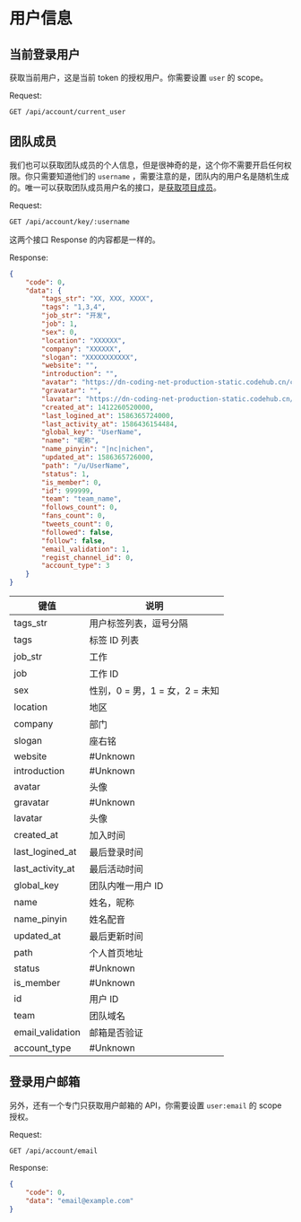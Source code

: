 # 用户信息

## 当前登录用户
获取当前用户，这是当前 token 的授权用户。你需要设置 `user` 的 scope。

Request:

```
GET /api/account/current_user
```

## 团队成员
我们也可以获取团队成员的个人信息，但是很神奇的是，这个你不需要开启任何权限。你只需要知道他们的 `username` ，需要注意的是，团队内的用户名是随机生成的。唯一可以获取团队成员用户名的接口，是[获取项目成员](../project/member.md)。

Request:

```
GET /api/account/key/:username
```

这两个接口 Response 的内容都是一样的。

Response:

```json
{
    "code": 0,
    "data": {
        "tags_str": "XX, XXX, XXXX",
        "tags": "1,3,4",
        "job_str": "开发",
        "job": 1,
        "sex": 0,
        "location": "XXXXXX",
        "company": "XXXXXX",
        "slogan": "XXXXXXXXXXX",
        "website": "",
        "introduction": "",
        "avatar": "https://dn-coding-net-production-static.codehub.cn/cc500da5-4b86-4cd2-8d6c-9d375a7ffcd8.jpg?imageMogr2/auto-orient/format/jpeg/crop/!458x458a0a0",
        "gravatar": "",
        "lavatar": "https://dn-coding-net-production-static.codehub.cn/cc500da5-4b86-4cd2-8d6c-9d375a7ffcd8.jpg?imageMogr2/auto-orient/format/jpeg/crop/!458x458a0a0",
        "created_at": 1412260520000,
        "last_logined_at": 1586365724000,
        "last_activity_at": 1586436154484,
        "global_key": "UserName",
        "name": "昵称",
        "name_pinyin": "|nc|nichen",
        "updated_at": 1586365726000,
        "path": "/u/UserName",
        "status": 1,
        "is_member": 0,
        "id": 999999,
        "team": "team_name",
        "follows_count": 0,
        "fans_count": 0,
        "tweets_count": 0,
        "followed": false,
        "follow": false,
        "email_validation": 1,
        "regist_channel_id": 0,
        "account_type": 3
    }
}
```

|键值|说明|
|--|--|
|tags_str|用户标签列表，逗号分隔|
|tags|标签 ID 列表|
|job_str|工作|
|job|工作 ID|
|sex|性别，0 = 男，1 = 女，2 = 未知|
|location|地区|
|company|部门|
|slogan|座右铭|
|website|#Unknown|
|introduction|#Unknown|
|avatar|头像|
|gravatar|#Unknown|
|lavatar|头像|
|created_at|加入时间|
|last_logined_at|最后登录时间|
|last_activity_at|最后活动时间|
|global_key|团队内唯一用户 ID|
|name|姓名，昵称|
|name_pinyin|姓名配音|
|updated_at|最后更新时间|
|path|个人首页地址|
|status|#Unknown|
|is_member|#Unknown|
|id|用户 ID|
|team|团队域名|
|email_validation|邮箱是否验证|
|account_type|#Unknown|

## 登录用户邮箱
另外，还有一个专门只获取用户邮箱的 API，你需要设置 `user:email` 的 scope 授权。

Request:

```
GET /api/account/email
```

Response:

```json
{
    "code": 0,
    "data": "email@example.com"
}
```
